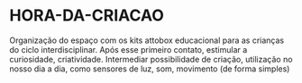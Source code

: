 # HORA-DA-CRIACAO
Organização do espaço com os kits attobox educacional para as crianças do ciclo interdisciplinar. Após esse primeiro contato, estimular a curiosidade, criatividade. Intermediar possibilidade de criação, utilização no nosso dia a dia, como sensores de luz, som, movimento (de forma simples)
